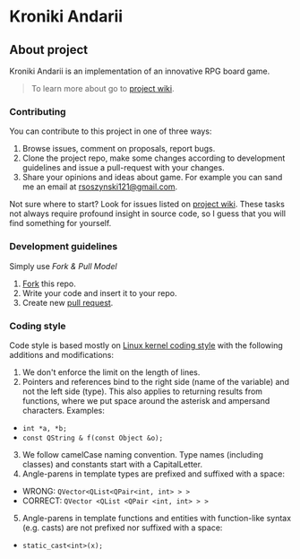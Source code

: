 Kroniki Andarii
==================

## About project

Kroniki Andarii is an implementation of an innovative RPG board game.
> To learn more about go to [project wiki].

### Contributing

You can contribute to this project in one of three ways:

1. Browse issues, comment on proposals, report bugs.
2. Clone the project repo, make some changes according to
   development guidelines and issue a pull-request with your changes.
3. Share your opinions and ideas about game.
   For example you can sand me an email at <rsoszynski121@gmail.com>.

Not sure where to start? Look for issues listed on [project wiki].
These tasks not always require profound insight in source code,
so I guess that you will find something for yourself.

### Development guidelines

Simply use _Fork & Pull Model_

1. [Fork] this repo.
2. Write your code and insert it to your repo.
3. Create new [pull request].

### Coding style

Code style is based mostly on [Linux kernel coding style][Coding style] with the following
additions and modifications:

1. We don't enforce the limit on the length of lines.
2. Pointers and references bind to the right side (name of the variable) and
not the left side (type). This also applies to returning results from
functions, where we put space around the asterisk and ampersand characters.
Examples:
  * `int *a, *b;`
  * `const QString & f(const Object &o);`
3. We follow camelCase naming convention. Type names (including classes) and
constants start with a CapitalLetter.
4. Angle-parens in template types are prefixed and suffixed with a space:
 * WRONG: `QVector<QList<QPair<int, int> > >`
 * CORRECT: `QVector <QList <QPair <int, int> > >`
5. Angle-parens in template functions and entities with function-like syntax
(e.g. casts) are not prefixed nor suffixed with a space:
 * `static_cast<int>(x);`

 [project wiki]: https://github.com/Soszu/KronikiAndarii/wiki
 [fork]: https://help.github.com/articles/fork-a-repo
 [pull request]: https://help.github.com/articles/using-pull-requests
 [coding style]: https://www.kernel.org/doc/Documentation/CodingStyle
